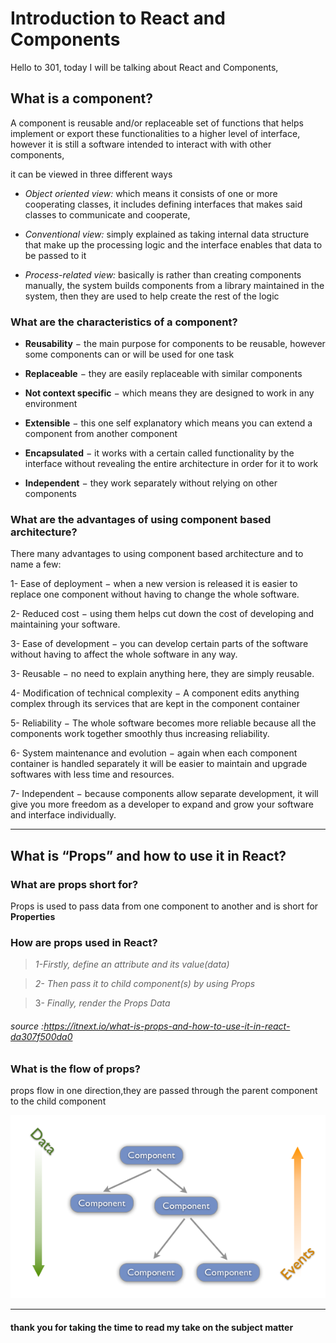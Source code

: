 # Introduction to React and Components

Hello to 301, today I will be talking about React and Components, 

## What is a component?

A component is reusable and/or replaceable set of functions that helps implement or export these functionalities to a higher level of interface, however it is still a software intended to interact with with other components,

it can be viewed in three different ways 

- *Object oriented view:* which means it consists of one or more cooperating classes, it includes defining interfaces that makes said classes to communicate and cooperate,

- *Conventional view:* simply explained as taking internal data structure that make up the processing logic and the interface enables that data to be passed to it 

- *Process-related view:* basically is rather than creating components manually, the system builds components from a library maintained in the system, then they are used to help create the rest of the logic

### What are the characteristics of a component?

* **Reusability** − the main purpose for components to be reusable, however some components can or will be used for one task

* **Replaceable** − they are easily replaceable with similar components

* **Not context specific** − which means they are designed to work in any environment 

* **Extensible** − this one self explanatory which means you can extend a component from another component

* **Encapsulated** − it works with a certain called functionality by the interface without revealing the entire architecture in order for it to work

* **Independent** − they work separately without relying on other components

### What are the advantages of using component based architecture?

There many advantages to using component based architecture and to name a few:

1- Ease of deployment − when a new version is released it is easier to replace one component without having to change the whole software.

2- Reduced cost − using them helps cut down the cost of developing and maintaining your software.

3- Ease of development − you can develop certain parts of the software without having to affect the whole software in any way.

3- Reusable − no need to explain anything here, they are simply reusable.

4- Modification of technical complexity − A component edits anything complex through its services that are kept in the component container

5- Reliability − The whole software becomes more reliable because all the components work together smoothly thus increasing reliability.

6- System maintenance and evolution − again when each component container is handled separately it will be easier to maintain and upgrade softwares with less time and resources.

7- Independent − because components allow separate development, it will give you more freedom as a developer to expand and grow your software and interface individually.


--- 

## What is “Props” and how to use it in React?

### What are props short for?

Props is used to pass data from one component to another and is short for **Properties** 

### How are props used in React?

> *1-Firstly, define an attribute and its value(data)*

> *2- Then pass it to child component(s) by using Props*

>3- *Finally, render the Props Data*
 
 ###### source :https://itnext.io/what-is-props-and-how-to-use-it-in-react-da307f500da0

 ### What is the flow of props?
 props flow in one direction,they are passed through the parent component to the child component

 <img src = "images/301-read1.png">
 
 ---

 #### thank you for taking the time to read my take on the subject matter
